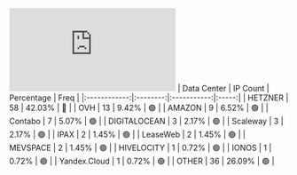 ![Diagramm](https://github.com/obajay/StateSync-snapshots/blob/main/Projects/Juno/1/README.md)
| Data Center | IP Count | Percentage | Freq |
|:------------:|:--------:|:-----------:|:-----:|
| HETZNER | 58 | 42.03% | 🔴 |
| OVH | 13 | 9.42% | 🟢 |
| AMAZON | 9 | 6.52% | 🟢 |
| Contabo | 7 | 5.07% | 🟢 |
| DIGITALOCEAN | 3 | 2.17% | 🟢 |
| Scaleway | 3 | 2.17% | 🟢 |
| IPAX | 2 | 1.45% | 🟢 |
| LeaseWeb | 2 | 1.45% | 🟢 |
| MEVSPACE | 2 | 1.45% | 🟢 |
| HIVELOCITY | 1 | 0.72% | 🟢 |
| IONOS | 1 | 0.72% | 🟢 |
| Yandex.Cloud | 1 | 0.72% | 🟢 |
| OTHER | 36 | 26.09% | 🟢 |